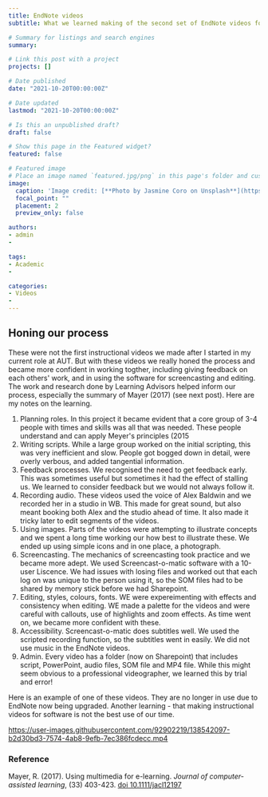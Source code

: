 ```yaml
---
title: EndNote videos
subtitle: What we learned making of the second set of EndNote videos for AUT Library.

# Summary for listings and search engines
summary: 

# Link this post with a project
projects: []

# Date published
date: "2021-10-20T00:00:00Z"

# Date updated
lastmod: "2021-10-20T00:00:00Z"

# Is this an unpublished draft?
draft: false

# Show this page in the Featured widget?
featured: false

# Featured image
# Place an image named `featured.jpg/png` in this page's folder and customize its options here.
image:
  caption: 'Image credit: [**Photo by Jasmine Coro on Unsplash**](https://unsplash.com/photos/3NgnoYlNKdk)'
  focal_point: ""
  placement: 2
  preview_only: false

authors:
- admin
- 

tags:
- Academic
- 

categories:
- Videos
- 
---
```


## Honing our process

These were not the first instructional videos we made after I started in my current role at AUT. But with these videos we really honed the process and became more confident in working togther, including giving feedback on each others' work, and in using the software for screencasting and editing.
The work and research done by Learning Advisors helped inform our process, especially the summary of Mayer (2017) (see next post). Here are my notes on the learning.

1. Planning roles. In this project it became evident that a core group of 3-4 people with times and skills was all that was needed. These people understand and can apply Meyer's principles (2015
2. Writing scripts. While a large group worked on the initial scripting, this was very inefficient and slow. People got bogged down in detail, were overly verbous, and added tangential information.
3. Feedback processes. We recognised the need to get feedback early. This was sometimes useful but sometimes it had the effect of stalling us. We learned to consider feedback but we would not always follow it.
4. Recording audio. These videos used the voice of Alex Baldwin and we recorded her in a studio in WB. This made for great sound, but also meant booking both Alex and the studio ahead of time. It also made it tricky later to edit segments of the videos.
5. Using images. Parts of the videos were attempting to illustrate concepts and we spent a long time working our how best to illustrate these. We ended up using simple icons and in one place, a photograph.
6. Screencasting. The mechanics of screencasting took practice and we became more adept. We used Screencast-o-matic software with a 10-user Liscence. We had issues with losing files and worked out that each log on was unique to the person using it, so the SOM files had to be shared by memory stick before we had Sharepoint.
7. Editing, styles, colours, fonts. WE were expereimenting with effects and consistency when editing. WE made a palette for the videos and were careful with callouts, use of highlights and zoom effects. As time went on, we became more confident with these.
8. Accessibility. Screencast-o-matic does subtitles well. We used the scripted recording function, so the subtitles went in easily. We did not use music in the EndNote videos.
9. Admin. Every video has a folder (now on Sharepoint) that includes script, PowerPoint, audio files, SOM file and MP4 file. While this might seem obvious to a professional videographer, we learned this by trial and error!

Here is an example of one of these videos. They are no longer in use due to EndNote now being upgraded. Another learning - that making instructional videos for software is not the best use of our time.

https://user-images.githubusercontent.com/92902219/138542097-b2d30bd3-7574-4ab8-9efb-7ec386fcdecc.mp4

### Reference

Mayer, R. (2017). Using multimedia for e-learning. *Journal of computer-assisted learning*, (33) 403-423. [doi 10.1111/jacl12197](https://doi.org/10.1111/jacl12197)
